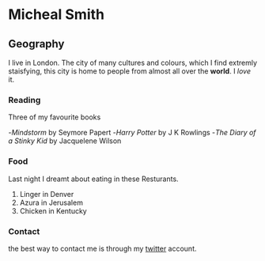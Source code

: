 # Micheal Smith

## Geography

I live in London. The city of many cultures and colours, which I find extremly staisfying, this city is home to people from almost all over the **world**. I *love* it.


### Reading

Three of my favourite books

-*Mindstorm* by Seymore Papert
-*Harry Potter* by J K Rowlings
-*The Diary of a Stinky Kid* by Jacquelene Wilson

### Food

Last night I dreamt about eating in these Resturants.

1. Linger in Denver
2. Azura in Jerusalem
3. Chicken in Kentucky
### Contact

the best way to contact me is through my [twitter](http://www.twitter.com) account.
